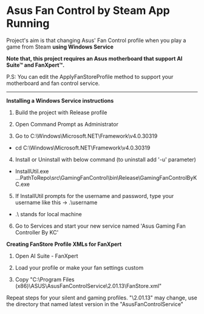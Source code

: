 # Asus Fan Control by Steam App Running

Project's aim is that changing Asus' Fan Control profile when you play a game from Steam **using Windows Service**

**Note that, this project requires an Asus motherboard that support AI Suite™ and FanXpert™.**

P.S: You can edit the ApplyFanStoreProfile method to support your motherboard and fan control service.

------------------------------

**Installing a Windows Service instructions**

1. Build the project with Release profile

2. Open Command Prompt as Administrator

3. Go to C:\Windows\Microsoft.NET\Framework\v4.0.30319
 - cd C:\Windows\Microsoft.NET\Framework\v4.0.30319

4. Install or Uninstall with below command  (to uninstall add '-u' parameter)
 - InstallUtil.exe ...PathToRepo\src\GamingFanControl\bin\Release\GamingFanControlByKC.exe

5. If InstallUtil prompts for the username and password, type your username like this -> .\username    
- .\ stands for local machine

6. Go to Services and start your new service named 'Asus Gaming Fan Controller By KC'

**Creating FanStore Profile XMLs for FanXpert**

1. Open AI Suite - FanXpert

2. Load your profile or make your fan settings custom

3. Copy "C:\Program Files (x86)\ASUS\AsusFanControlService\2.01.13\FanStore.xml"

Repeat steps for your silent and gaming profiles.  "\2.01.13\" may change, use the directory that named latest version in the "AsusFanControlService"